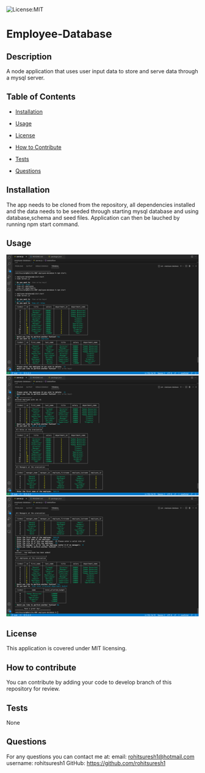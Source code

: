 
![License:MIT](https://img.shields.io/badge/License-MIT-yellow.svg)

# Employee-Database
           
## Description
A node application that uses user input data to store and serve data through a mysql server.
 
## Table of Contents
- [Installation](#inst)
- [Usage](#usage)
- [License](#license)
- [How to Contribute](#contributing)
 
- [Tests](#tests)
- [Questions](#questions)
 

  
<a name="inst"></a>
## Installation
The app needs to be cloned from the repository, all dependencies installed and the data needs to be seeded through starting mysql database and using database,schema and seed files. Application can then be lauched by running npm start command.

<a name="usage"></a>
## Usage

![Screenshot](./utils/images/Screen%20Shot%202022-06-23%20at%2010.09.03%20PM.png)
![Screenshot](./utils/images/Screen%20Shot%202022-06-23%20at%2010.09.14%20PM.png)
![Screenshot](./utils/images/Screen%20Shot%202022-06-23%20at%2010.09.24%20PM.png)

    
<a name="license"></a>
## License
This application is covered under MIT licensing.

<a name="contributing"></a>
## How to contribute
You can contribute by adding your code to develop branch of this repository for review.
  

<a name="tests"></a>
## Tests
None
  
<a name="questions"></a>
## Questions
For any questions you can contact me at:
email: rohitsuresh1@hotmail.com
username: rohitsuresh1 GitHub: https://github.com/rohitsuresh1
  
